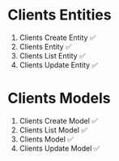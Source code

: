 # Clients Entities

1. Clients Create Entity ✅
2. Clients Entity ✅
3. Clients List Entity ✅
4. Clients Update Entity ✅

# Clients Models

1. Clients Create Model ✅
2. Clients List Model ✅
3. Clients Model ✅
4. Clients Update Model ✅
